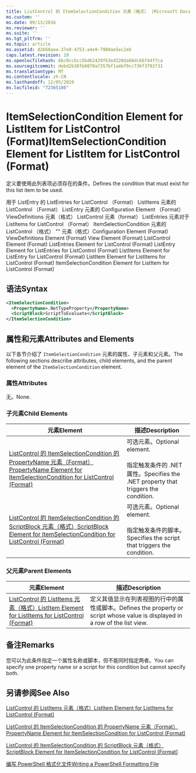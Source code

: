 ```yaml
---
title: ListControl 的 ItemSelectionCondition 元素（格式） |Microsoft Docs
ms.custom: ''
ms.date: 09/13/2016
ms.reviewer: ''
ms.suite: ''
ms.tgt_pltfrm: ''
ms.topic: article
ms.assetid: d2668aea-37e9-4753-a4e9-7980ae5ec2eb
caps.latest.revision: 10
ms.openlocfilehash: 6bc0ccbcc5bd62429f63ed220da66dc66f44f7ca
ms.sourcegitcommit: debd2b38fb8070a7357bf1a4bf9cc736f3702f31
ms.translationtype: MT
ms.contentlocale: zh-CN
ms.lasthandoff: 12/05/2019
ms.locfileid: "72365186"
---
```

# <a name="itemselectioncondition-element-for-listitem-for-listcontrol-format"></a><span data-ttu-id="175aa-102">ItemSelectionCondition Element for ListItem for ListControl (Format)</span><span class="sxs-lookup"><span data-stu-id="175aa-102">ItemSelectionCondition Element for ListItem for ListControl (Format)</span></span>

<span data-ttu-id="175aa-103">定义要使用此列表项必须存在的条件。</span><span class="sxs-lookup"><span data-stu-id="175aa-103">Defines the condition that must exist for this list item to be used.</span></span>

<span data-ttu-id="175aa-104">用于 ListEntry 的 ListEntries for ListControl （Format） ListItems 元素的 ListControl （Format） ListEntry 元素的 Configuration Element （Format） ViewDefinitions 元素（格式） ListControl 元素（format） ListEntries 元素对于 ListItems for ListControl （Format） ItemSelectionCondition 元素的 ListControl （格式） "" 元素（格式）</span><span class="sxs-lookup"><span data-stu-id="175aa-104">Configuration Element (Format) ViewDefinitions Element (Format) View Element (Format) ListControl Element (Format) ListEntries Element for ListControl (Format) ListEntry Element for ListEntries for ListControl (Format) ListItems Element for ListEntry for ListControl (Format) ListItem Element for ListItems for ListControl (Format) ItemSelectionCondition Element for ListItem for ListControl (Format)</span></span>

## <a name="syntax"></a><span data-ttu-id="175aa-105">语法</span><span class="sxs-lookup"><span data-stu-id="175aa-105">Syntax</span></span>

```xml
<ItemSelectionCondition>
  <PropertyName>.NetTypeProperty</PropertyName>
  <ScriptBlock>ScriptToEvaluate</ScriptBlock>
</ItemSelectionCondition>
```

## <a name="attributes-and-elements"></a><span data-ttu-id="175aa-106">属性和元素</span><span class="sxs-lookup"><span data-stu-id="175aa-106">Attributes and Elements</span></span>

<span data-ttu-id="175aa-107">以下各节介绍了 `ItemSelectionCondition` 元素的属性、子元素和父元素。</span><span class="sxs-lookup"><span data-stu-id="175aa-107">The following sections describe attributes, child elements, and the parent element of the `ItemSelectionCondition` element.</span></span>

### <a name="attributes"></a><span data-ttu-id="175aa-108">属性</span><span class="sxs-lookup"><span data-stu-id="175aa-108">Attributes</span></span>

<span data-ttu-id="175aa-109">无。</span><span class="sxs-lookup"><span data-stu-id="175aa-109">None.</span></span>

### <a name="child-elements"></a><span data-ttu-id="175aa-110">子元素</span><span class="sxs-lookup"><span data-stu-id="175aa-110">Child Elements</span></span>

|<span data-ttu-id="175aa-111">元素</span><span class="sxs-lookup"><span data-stu-id="175aa-111">Element</span></span>|<span data-ttu-id="175aa-112">描述</span><span class="sxs-lookup"><span data-stu-id="175aa-112">Description</span></span>|
|-------------|-----------------|
|[<span data-ttu-id="175aa-113">ListControl 的 ItemSelectionCondition 的 PropertyName 元素（Format）</span><span class="sxs-lookup"><span data-stu-id="175aa-113">PropertyName Element for ItemSelectionCondition for ListControl (Format)</span></span>](./propertyname-element-for-itemselectioncondition-for-listcontrol-format.md)|<span data-ttu-id="175aa-114">可选元素。</span><span class="sxs-lookup"><span data-stu-id="175aa-114">Optional element.</span></span><br /><br /> <span data-ttu-id="175aa-115">指定触发条件的 .NET 属性。</span><span class="sxs-lookup"><span data-stu-id="175aa-115">Specifies the .NET property that triggers the condition.</span></span>|
|[<span data-ttu-id="175aa-116">ListControl 的 ItemSelectionCondition 的 ScriptBlock 元素（格式）</span><span class="sxs-lookup"><span data-stu-id="175aa-116">ScriptBlock Element for ItemSelectionCondition for ListControl (Format)</span></span>](./scriptblock-element-for-itemselectioncondition-for-listcontrol-format.md)|<span data-ttu-id="175aa-117">可选元素。</span><span class="sxs-lookup"><span data-stu-id="175aa-117">Optional element.</span></span><br /><br /> <span data-ttu-id="175aa-118">指定触发条件的脚本。</span><span class="sxs-lookup"><span data-stu-id="175aa-118">Specifies the script that triggers the condition.</span></span>|

### <a name="parent-elements"></a><span data-ttu-id="175aa-119">父元素</span><span class="sxs-lookup"><span data-stu-id="175aa-119">Parent Elements</span></span>

|<span data-ttu-id="175aa-120">元素</span><span class="sxs-lookup"><span data-stu-id="175aa-120">Element</span></span>|<span data-ttu-id="175aa-121">描述</span><span class="sxs-lookup"><span data-stu-id="175aa-121">Description</span></span>|
|-------------|-----------------|
|[<span data-ttu-id="175aa-122">ListControl 的 ListItems 元素（格式）</span><span class="sxs-lookup"><span data-stu-id="175aa-122">ListItem Element for ListItems for ListControl (Format)</span></span>](./listitem-element-for-listitems-for-listcontrol-format.md)|<span data-ttu-id="175aa-123">定义其值显示在列表视图的行中的属性或脚本。</span><span class="sxs-lookup"><span data-stu-id="175aa-123">Defines the property or script whose value is displayed in a row of the list view.</span></span>|

## <a name="remarks"></a><span data-ttu-id="175aa-124">备注</span><span class="sxs-lookup"><span data-stu-id="175aa-124">Remarks</span></span>

<span data-ttu-id="175aa-125">您可以为此条件指定一个属性名称或脚本，但不能同时指定两者。</span><span class="sxs-lookup"><span data-stu-id="175aa-125">You can specify one property name or a script for this condition but cannot specify both.</span></span>

## <a name="see-also"></a><span data-ttu-id="175aa-126">另请参阅</span><span class="sxs-lookup"><span data-stu-id="175aa-126">See Also</span></span>

[<span data-ttu-id="175aa-127">ListControl 的 ListItems 元素（格式）</span><span class="sxs-lookup"><span data-stu-id="175aa-127">ListItem Element for ListItems for ListControl (Format)</span></span>](./listitem-element-for-listitems-for-listcontrol-format.md)

[<span data-ttu-id="175aa-128">ListControl 的 ItemSelectionCondition 的 PropertyName 元素（Format）</span><span class="sxs-lookup"><span data-stu-id="175aa-128">PropertyName Element for ItemSelectionCondition for ListControl (Format)</span></span>](./propertyname-element-for-itemselectioncondition-for-listcontrol-format.md)

[<span data-ttu-id="175aa-129">ListControl 的 ItemSelectionCondition 的 ScriptBlock 元素（格式）</span><span class="sxs-lookup"><span data-stu-id="175aa-129">ScriptBlock Element for ItemSelectionCondition for ListControl (Format)</span></span>](./scriptblock-element-for-itemselectioncondition-for-listcontrol-format.md)

[<span data-ttu-id="175aa-130">编写 PowerShell 格式化文件</span><span class="sxs-lookup"><span data-stu-id="175aa-130">Writing a PowerShell Formatting File</span></span>](./writing-a-powershell-formatting-file.md)
